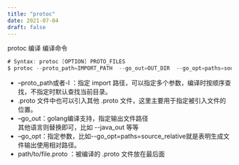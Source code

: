 ```yaml
---
title: "protoc"
date: 2021-07-04
draft: false
---
```


protoc 编译
编译命令

```go
# Syntax: protoc [OPTION] PROTO_FILES
$ protoc --proto_path=IMPORT_PATH  --go_out=OUT_DIR  --go_opt=paths=source_relative path/to/file.proto
```

- –proto_path或者-I ：指定 import 路径，可以指定多个参数，编译时按顺序查找，不指定时默认查找当前目录。
- .proto 文件中也可以引入其他 .proto 文件，这里主要用于指定被引入文件的位置。
- –go_out：golang编译支持，指定输出文件路径  
  其他语言则替换即可，比如 --java_out 等等
- –go_opt：指定参数，比如--go_opt=paths=source_relative就是表明生成文件输出使用相对路径。
- path/to/file.proto ：被编译的 .proto 文件放在最后面